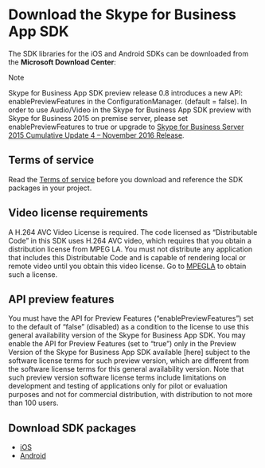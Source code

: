 # Download the Skype for Business App SDK

The SDK libraries for the iOS and Android SDKs can be downloaded from the **Microsoft Download Center**:

>[!Note]
Skype for Business App SDK preview release 0.8 introduces a new API: enablePreviewFeatures in the ConfigurationManager. (default = false). In order to use Audio/Video in the Skype for Business App SDK preview with Skype for Business 2015 on premise server, please set enablePreviewFeatures to true or upgrade to [Skype for Business Server 2015 Cumulative Update 4 – November 2016 Release](https://www.microsoft.com/en-us/download/details.aspx?id=47690). 

## Terms of service
Read the [Terms of service](TermsOfService.md) before you download and reference the SDK packages in your project.

## Video license requirements
A H.264 AVC Video License is required. The code licensed as “Distributable Code” in this SDK uses H.264 AVC video, which requires that you obtain a distribution license from MPEG LA.  You must not distribute any application that includes this Distributable Code and is capable of rendering local or remote video until you obtain this video license.  Go to [MPEGLA](http://www.mpegla.com) to obtain such a license.

## API preview features
You must have the API for Preview Features (“enablePreviewFeatures”) set to the default of “false” (disabled) as a condition to the license to use this general availability version of the Skype for Business App SDK.  You may enable the API for Preview Features (set to “true”) only in the Preview Version of the Skype for Business App SDK available [here] subject to the software license terms for such preview version, which are different from the software license terms for this general availability version.   Note that such preview version software license terms include limitations on development and testing of applications only for pilot or evaluation purposes and not for commercial distribution, with distribution to not more than 100 users. 

## Download SDK packages

- [iOS](http://aka.ms/sfbAppSDKDownload_ios)
- [Android](http://aka.ms/sfbAppSDKDownload_android) 
